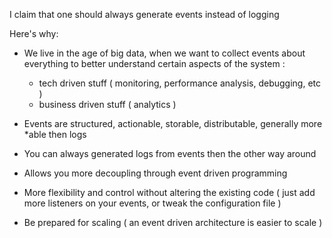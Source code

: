 I claim that one should always generate events instead of logging

Here's why:

* We live in the age of big data, when we want to collect events about everything to better understand certain aspects of
the system : 

	* tech driven stuff ( monitoring, performance analysis, debugging, etc )
	* business driven stuff ( analytics )
	
* Events are structured, actionable, storable, distributable, generally more *able then logs 

* You can always generated logs from events then the other way around
	
* Allows you more decoupling through event driven programming

* More flexibility and control without altering the existing code ( just add more listeners on your events, or tweak the configuration file ) 

* Be prepared for scaling ( an event driven architecture is easier to scale )


